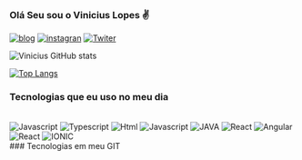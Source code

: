 ### Olá Seu sou o Vinicius Lopes ✌️

[![blog](https://img.shields.io/badge/website-000000?style=for-the-badge&logo=About.me&logoColor=white)](https://www.vdtecnologia.com)
[![instagran](https://img.shields.io/badge/Instagram-E4405F?style=for-the-badge&logo=instagram&logoColor=white)](https://www.instagram.com/vini_.____/)
[![Twiter](	https://img.shields.io/badge/Twitter-1DA1F2?style=for-the-badge&logo=twitter&logoColor=white)](https://twitter.com/viniamaly)

![Vinicius GitHub stats](https://github-readme-stats.vercel.app/api?username=vinpc&show_icons=true&theme=dark)

[![Top Langs](https://github-readme-stats.vercel.app/api/top-langs/?username=vinpc&layout=compact)](https://github.com/anuraghazra/github-readme-stats)

### Tecnologias que eu uso no meu dia

<div style="display:inline-block">
<br/>
<img alt="Javascript" src="https://img.shields.io/badge/JavaScript-323330?style=for-the-badge&logo=javascript&logoColor=F7DF1E">

<img alt="Typescript" src="https://img.shields.io/badge/TypeScript-007ACC?style=for-the-badge&logo=typescript&logoColor=white">
<img alt="Html" src="https://img.shields.io/badge/HTML5-E34F26?style=for-the-badge&logo=html5&logoColor=white">
<img alt="Javascript" src="https://img.shields.io/badge/Sass-CC6699?style=for-the-badge&logo=sass&logoColor=white">
<img alt="JAVA" src="https://img.shields.io/badge/Java-ED8B00?style=for-the-badge&logo=java&logoColor=white">
<img alt="React" src="https://img.shields.io/badge/React-20232A?style=for-the-badge&logo=react&logoColor=61DAFB)">
<img alt="Angular" src="https://img.shields.io/badge/Angular-DD0031?style=for-the-badge&logo=angular&logoColor=white)">
<img alt="React" src="https://img.shields.io/badge/PostgreSQL-316192?style=for-the-badge&logo=postgresql&logoColor=whitee">
<img alt="IONIC" src="https://img.shields.io/badge/Ionic-3880FF?style=for-the-badge&logo=ionic&logoColor=white">

</div>
### Tecnologias em meu GIT

<br/>


